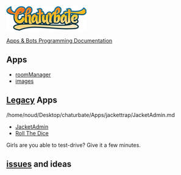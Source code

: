 [![Chaturbate](./logo.png?raw=true "Chaturbate")
](https://chaturbate.com/)

[Apps & Bots Programming Documentation](https://chaturbate.com/apps/docs)

## Apps

- [roomManager](https://github.com/noud/chaturbate/blob/master/noud41/roomManager.md)
- [images](https://github.com/noud/images/blob/master/README.md)

## [Legacy](https://en.wikipedia.org/wiki/Legacy) Apps

/home/noud/Desktop/chaturbate/Apps/jackettrap/JacketAdmin.md


- [JacketAdmin](https://github.com/noud/chaturbate/blob/master/jackettrap/JacketAdmin.md)
- [Roll The Dice](https://github.com/noud/chaturbate/blob/master/jeffreyvels1994/Roll_The_Dice.md)

Girls are you able to test-drive? Give it a few minutes.

## [issues](https://github.com/noud/chaturbate/issues) and ideas